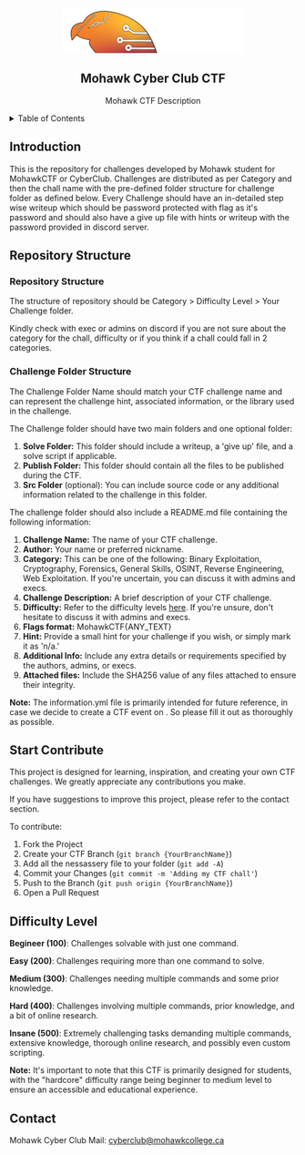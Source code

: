 <!-- LOGO -->
<div align="center">
  <a href="https://github.com/mohawkcsc/MohawkCyberClubCTF"> <img src="images\logo.png" alt="Logo" width="320" height="80"></a>
  <h2> Mohawk Cyber Club CTF </h2>
  <p> Mohawk CTF Description </p>
</div>

<!-- TABLE OF CONTENTS -->
<details>
  <summary>Table of Contents</summary>
  <ol>
    <li><a href="#intro">Introduction</a></li>
    <li>
      <a href="#structure">Structure</a>
      <ul>
        <li><a href="#structure-repository">Repository Structure</a></li>
        <li><a href="#structure-folder">Challenge Folder Structure</a></li>
      </ul>
    </li>
    <li><a href="#start">Start Contribute</a></li>
    <li><a href="#level">Difficulty Level</a></li>
    <li><a href="#contact">Contact</a></li>
  </ol>
</details>


<h2 id="intro"> Introduction </h2>
<p>This is the repository for challenges developed by Mohawk student for MohawkCTF or CyberClub. Challenges are distributed as per Category and then the chall name with the pre-defined folder structure for challenge folder as defined below.
Every Challenge should have an in-detailed step wise writeup which should be password protected with flag as it's password and should also have a give up file with hints or writeup with the password provided in discord server.</p>

<h2 id="structure"> Repository Structure </h2>

<h3 id ="structure-repository"> Repository Structure</h3>
<p>The structure of repository should be Category > Difficulty Level > Your Challenge folder.
<p>Kindly check with exec or admins on discord if you are not sure about the category for the chall, difficulty or if you think if a chall could fall in 2 categories.</p>

<h3 id ="structure-folder"> Challenge Folder Structure</h3>
<p>The Challenge Folder Name should match your CTF challenge name and can represent the challenge hint, associated information, or the library used in the challenge.</p>
<p>The Challenge folder should have two main folders and one optional folder:</p>

<ol>
  <li><b>Solve Folder:</b> This folder should include a writeup, a 'give up' file, and a solve script if applicable.</li>
  <li><b>Publish Folder:</b> This folder should contain all the files to be published during the CTF.</li>
  <li><b>Src Folder</b> (optional): You can include source code or any additional information related to the challenge in this folder.</li>
</ol>

<p>The challenge folder should also include a README.md file containing the following information:</p>
<ol>
  <li><b>Challenge Name:</b> The name of your CTF challenge.</li>
  <li><b>Author:</b>  Your name or preferred nickname.</li>
  <li><b>Category:</b> This can be one of the following: Binary Exploitation, Cryptography, Forensics, General Skills, OSINT, Reverse Engineering, Web Exploitation. If you're uncertain, you can discuss it with admins and execs.</li>
  <li><b>Challenge Description:</b> A brief description of your CTF challenge.</li>
  <li><b>Difficulty:</b> Refer to the difficulty levels <a href="#level">here</a>. If you're unsure, don't hesitate to discuss it with admins and execs.</li>
  <li><b>Flags format:</b> MohawkCTF{ANY_TEXT} </li>
  <li><b>Hint:</b> Provide a small hint for your challenge if you wish, or simply mark it as 'n/a.'</li>
  <li><b>Additional Info:</b> Include any extra details or requirements specified by the authors, admins, or execs.</li>
  <li><b>Attached files:</b> Include the SHA256 value of any files attached to ensure their integrity.</li>
</ol>

<p><b>Note:</b> The information.yml file is primarily intended for future reference, in case we decide to create a CTF event on <a href="https://ctfd.io/"></a>. So please fill it out as thoroughly as possible.</p>

<h2 id ="Start"> Start Contribute </h2>

<p>This project is designed for learning, inspiration, and creating your own CTF challenges. We greatly appreciate any contributions you make.</p>
<p>If you have suggestions to improve this project, please refer to the contact section.</p>
<p>To contribute:</p>

1. Fork the Project
2. Create your CTF Branch (`git branch {YourBranchName}`)
3. Add all the nessassery file to your folder (`git add -A`)
3. Commit your Changes (`git commit -m 'Adding my CTF chall'`)
4. Push to the Branch (`git push origin {YourBranchName}`)
5. Open a Pull Request

<h2 id="level"> Difficulty Level </h2> 

<p><b>Begineer (100)</b>: Challenges solvable with just one command.</p>
<p><b>Easy (200)</b>: Challenges requiring more than one command to solve.</p>
<p><b>Medium (300)</b>: Challenges needing multiple commands and some prior knowledge.</p>
<p><b>Hard (400)</b>: Challenges involving multiple commands, prior knowledge, and a bit of online research.</p>
<p><b>Insane (500)</b>: Extremely challenging tasks demanding multiple commands, extensive knowledge, thorough online research, and possibly even custom scripting.</p>

<p><b>Note:</b> It's important to note that this CTF is primarily designed for students, with the "hardcore" difficulty range being beginner to medium level to ensure an accessible and educational experience.</p>

<h2 id ="contact"> Contact </h2>

Mohawk Cyber Club Mail: [cyberclub@mohawkcollege.ca](mailto:cyberclub@mohawkcollege.ca)
